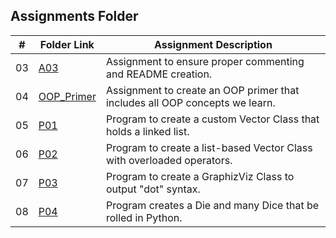 ##  Assignments Folder

|   #   | Folder Link | Assignment Description |
| :---: | ----------- | ---------------------- |
|   03  |[A03](https://github.com/EthanJBailey/2143-OOP-bailey/tree/main/Assignments/A03)| Assignment to ensure proper commenting and README creation.|
|   04  |[OOP_Primer](https://github.com/EthanJBailey/2143-OOP-bailey/tree/main/Assignments/A04)| Assignment to create an OOP primer that includes all OOP concepts we learn.|
|   05  |[P01](https://github.com/EthanJBailey/2143-OOP-bailey/tree/main/Assignments/P01)| Program to create a custom Vector Class that holds a linked list.|
|   06  |[P02](https://github.com/EthanJBailey/2143-OOP-bailey/tree/main/Assignments/P02)| Program to create a list-based Vector Class with overloaded operators.|
|   07  |[P03](https://github.com/EthanJBailey/2143-OOP-bailey/tree/main/Assignments/P03)| Program to create a GraphizViz Class to output "dot" syntax.|
|   08  |[P04](https://github.com/EthanJBailey/2143-OOP-bailey/tree/main/Assignments/P04)| Program creates a Die and many Dice that be rolled in Python.|



